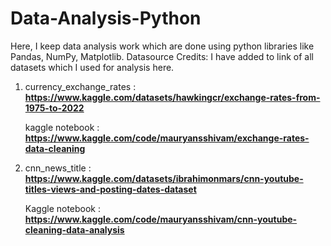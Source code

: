 # Data-Analysis-Python
Here, I keep data analysis work which are done using python libraries like Pandas, NumPy, Matplotlib.
Datasource Credits: I have added to link of all datasets which I used for analysis here.
1. currency_exchange_rates : **https://www.kaggle.com/datasets/hawkingcr/exchange-rates-from-1975-to-2022**
   
   kaggle notebook : **https://www.kaggle.com/code/mauryansshivam/exchange-rates-data-cleaning**
3. cnn_news_title : **https://www.kaggle.com/datasets/ibrahimonmars/cnn-youtube-titles-views-and-posting-dates-dataset**
   
   Kaggle notebook : **https://www.kaggle.com/code/mauryansshivam/cnn-youtube-cleaning-data-analysis**

